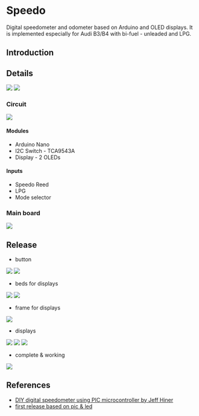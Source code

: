 # Speedo
Digital speedometer and odometer based on Arduino and OLED displays. 
It is implemented especially for Audi B3/B4 with bi-fuel - unleaded and LPG.

## Introduction

## Details

![](https://github.com/oritomov/speedo/blob/master/git/arduino/7.jpg)
![](https://github.com/oritomov/speedo/blob/master/git/uaf2115.png)

### Circuit

![](https://github.com/oritomov/speedo/blob/master/git/arduino/scheme.png)

#### Modules

  * Arduino Nano
  * I2C Switch - TCA9543A
  * Display - 2 OLEDs 

#### Inputs

  * Speedo Reed
  * LPG
  * Mode selector

### Main board

![](https://github.com/oritomov/speedo/blob/master/git/arduino/pcb.png)

## Release

  * button
  
![](https://github.com/oritomov/speedo/blob/master/git/arduino/DSC_0030.JPG)
![](https://github.com/oritomov/speedo/blob/master/git/arduino/DSC_0031.JPG)

  * beds for displays
  
![](https://github.com/oritomov/speedo/blob/master/git/arduino/DSC_0033.JPG)
![](https://github.com/oritomov/speedo/blob/master/git/arduino/DSC_0034.JPG)

  * frame for displays
  
![](https://github.com/oritomov/speedo/blob/master/git/arduino/DSC_0035.JPG)


  * displays
  
![](https://github.com/oritomov/speedo/blob/master/git/arduino/DSC_0036.JPG)
![](https://github.com/oritomov/speedo/blob/master/git/arduino/DSC_0037.JPG)
![](https://github.com/oritomov/speedo/blob/master/git/arduino/DSC_0032.JPG)


  * complete & working
  
![](https://github.com/oritomov/speedo/blob/master/git/arduino/DSC_0040.JPG)

## References

  * [DIY digital speedometer using PIC microcontroller by Jeff Hiner](http://www.randomwisdom.com/2007/10/digital-speedometer-using-pic-microcontroller/)
  * [first release based on pic & led](https://github.com/oritomov/speedo/blob/master/git/pic/README.md)
